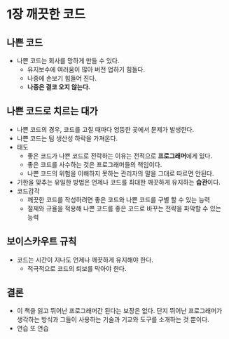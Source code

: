# 1장 깨끗한 코드

## 나쁜 코드

- 나쁜 코드는 회사를 망하게 만들 수 있다.
  - 유지보수에 여러움이 많아 버전 업하기 힘들다.
  - 나중에 손보기 힘들어 진다.
  - **나중은 결코 오지 않는다.**



## 나쁜 코드로 치르는 대가

- 나쁜 코드의 경우, 코드를 고칠 때마다 엉뚱한 곳에서 문제가 발생한다.
- 나쁜 코드는 팀 생산성 하락을 가져온다.
- 태도
  - 좋은 코드가 나쁜 코드로 전락하는 이유는 전적으로 **프로그래머**에게 있다.
  - 좋은 코드를 사수하는 것은 프로그래머들의 책임이다.
  - 나쁜 코드의 위험을 이해하지 못하는 관리자의 말을 그대로 따르면 안된다.
- 기한을 맞추는 유일한 방법은 언제나 코드를 최대한 깨끗하게 유지하는 **습관**이다.
- 코드감각
  - 깨끗한 코드를 작성하려면 좋은 코드와 나쁜 코드를 구별 할 수 있는 능력
  - 절제와 규율을 적용해 나쁜 코드를 좋은 코드로 바꾸는 전략을 파악할 수 있는 능력



## 보이스카우트 규칙

- 코드는 시간이 지나도 언제나 깨끗하게 유지해야 한다.
  - 적극적으로 코드의 퇴보를 막아야 한다.



## 결론

- 이 책을 읽고 뛰어난 프로그래머간 된다는 보장은 없다. 단지 뛰어난 프로그래머가 생각하는 방식과 그들이 사용하는 기술과 기교와 도구를 소개하는 것 뿐이다.
- 연습 또 연습


